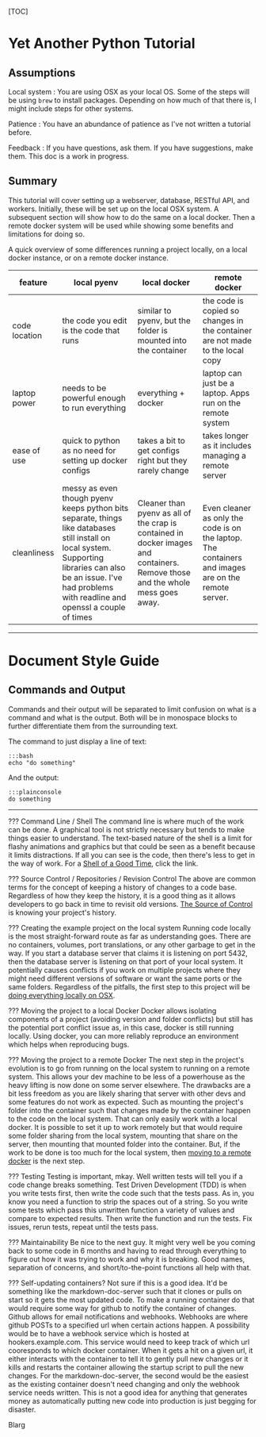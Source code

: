 [TOC]

# Yet Another Python Tutorial
## Assumptions

Local system
:    You are using OSX as your local OS.  Some of the steps will be using `brew` to install packages.  Depending on how much of that there is, I might include steps for other systems.

Patience
:    You have an abundance of patience as I've not written a tutorial before.

Feedback
:    If you have questions, ask them.  If you have suggestions, make them.  This doc is a work in progress.

## Summary
This tutorial will cover setting up a webserver, database, RESTful API, and workers.  Initially, these will be set up on the local OSX system.  A subsequent section will show how to do the same on a local docker.  Then a remote docker system will be used while showing some benefits and limitations for doing so.

A quick overview of some differences running a project locally, on a local docker instance, or on a remote docker instance.

|feature|local pyenv|local docker|remote docker|
|----|----|----|----|
|code location|the code you edit is the code that runs|similar to pyenv, but the folder is mounted into the container|the code is copied so changes in the container are not made to the local copy|
|laptop power|needs to be powerful enough to run everything|everything + docker|laptop can just be a laptop.  Apps run on the remote system|
|ease of use|quick to python as no need for setting up docker configs|takes a bit to get configs right but they rarely change|takes longer as it includes managing a remote server|
|cleanliness|messy as even though pyenv keeps python bits separate, things like databases still install on local system.  Supporting libraries can also be an issue.  I've had problems with readline and openssl a couple of times|Cleaner than pyenv as all of the crap is contained in docker images and containers.  Remove those and the whole mess goes away.|Even cleaner as only the code is on the laptop.  The containers and images are on the remote server.|


***

# Document Style Guide
## Commands and Output
Commands and their output will be separated to limit confusion on what is a command and what is the output.  Both will be in monospace blocks to further differentiate them from the surrounding text.

The command to just display a line of text:

    :::bash
    echo "do something"

And the output:

    :::plainconsole
    do something

***

??? Command Line / Shell
    The command line is where much of the work can be done.  A graphical tool is not strictly necessary but tends to make things easier to understand.  The text-based nature of the shell is a limit for flashy animations and graphics but that could be seen as a benefit because it limits distractions.  If all you can see is the code, then there's less to get in the way of work.  For a [Shell of a Good Time](ShellOfAGoodTime.md), click the link.

??? Source Control / Repositories / Revision Control
    The above are common terms for the concept of keeping a history of changes to a code base.  Regardless of how they keep the history, it is a good thing as it allows developers to go back in time to revisit old versions. [The Source of Control](TheSourceOfControl.md) is knowing your project's history.

??? Creating the example project on the local system
    Running code locally is the most straight-forward route as far as understanding goes.  There are no containers, volumes, port translations, or any other garbage to get in the way.  If you start a database server that claims it is listening on port 5432, then the database server is listening on that port of your local system.  It potentially causes conflicts if you work on multiple projects where they might need different versions of software or want the same ports or the same folders.  Regardless of the pitfalls, the first step to this project will be [doing everything locally on OSX](DoingThingsOnOSX.md).

??? Moving the project to a local Docker
    Docker allows isolating components of a project (avoiding version and folder conflicts) but still has the potential port conflict issue as, in this case, docker is still running locally.  Using docker, you can more reliably reproduce an environment which helps when reproducing bugs.

??? Moving the project to a remote Docker
    The next step in the project's evolution is to go from running on the local system to running on a remote system.  This allows your dev machine to be less of a powerhouse as the heavy lifting is now done on some server elsewhere.  The drawbacks are a bit less freedom as you are likely sharing that server with other devs and some features do not work as expected.  Such as mounting the project's folder into the container such that changes made by the container happen to the code on the local system.  That can only easily work with a local docker.  It is possible to set it up to work remotely but that would require some folder sharing from the local system, mounting that share on the server, then mounting that mounted folder into the container.  But, if the work to be done is too much for the local system, then [moving to a remote docker]() is the next step.

??? Testing
    Testing is important, mkay.  Well written tests will tell you if a code change breaks something.  Test Driven Development (TDD) is when you write tests first, then write the code such that the tests pass.  As in, you know you need a function to strip the spaces out of a string.  So you write some tests which pass this unwritten function a variety of values and compare to expected results.  Then write the function and run the tests.  Fix issues, rerun tests, repeat until the tests pass.

??? Maintainability
    Be nice to the next guy.  It might very well be you coming back to some code in 6 months and having to read through everything to figure out how it was trying to work and why it is breaking.  Good names, separation of concerns, and short/to-the-point functions all help with that.

??? Self-updating containers?
    Not sure if this is a good idea.  It'd be something like the markdown-doc-server such that it clones or pulls on start so it gets the most updated code.  To make a running container do that would require some way for github to notify the container of changes.  Github allows for email notifications and webhooks.  Webhooks are where github POSTs to a specified url when certain actions happen.  A possibility would be to have a webhook service which is hosted at hookers.example.com.  This service would need to keep track of which url cooresponds to which docker container.  When it gets a hit on a given url, it either interacts with the container to tell it to gently pull new changes or it kills and restarts the container allowing the startup script to pull the new changes.  For the markdown-doc-server, the second would be the easiest as the existing container doesn't need changing and only the webhook service needs written.  This is not a good idea for anything that generates money as automatically putting new code into production is just begging for disaster.

Blarg
